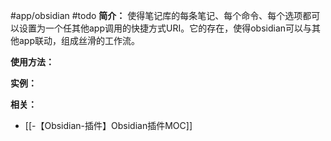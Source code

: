 #app/obsidian #todo 
**简介：**
使得笔记库的每条笔记、每个命令、每个选项都可以设置为一个任其他app调用的快捷方式URI。它的存在，使得obsidian可以与其他app联动，组成丝滑的工作流。

**使用方法：**


**实例：**


**相关：**
* [[-【Obsidian-插件】Obsidian插件MOC]]